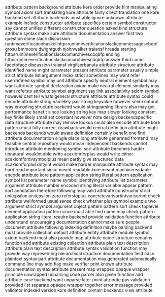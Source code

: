attribute pattern background attribute kore order provide hint manipulating symbol axiom sort translating kore attribute fairly direct translation one kore backend set attribute backends must able ignore unknown attribute example include constructor attribute specifies certain symbol constructor say cannot unified different constructor question asked kind structure attribute syntax make sure attribute documentation answer first two question come slack discussion runtimeverificationhaskellhttpsruntimeverificationslackcommessagescbqbf grosu bmmoore dwightguth njohnwalker traiansf hreada starting httpsruntimeverificationslackcomarchivescbqbfp ending httpsruntimeverificationslackcomarchivescbqbfp answer third come facetoface discussion traiansf virgilserbanuta attribute structure attribute identified name might parameter present attribute parameter usually simple strict attribute list argument index strict sometimes may want refer userdefined symbol may unit attribute specify neutral element symbol may want attribute symbol declaration axiom make neutral element similarly may want refersto attribute symbol argument say link associativity axiom symbol however cant tell whats general structure attribute attribute syntax could encode attribute string namekey pair string keyvalue however seem natural way encoding structure backend would stringparsing library also may get performance benefit since looking string key map slower looking constant key finite likely small set constant however note design backendspecific data structure attribute may remove lookup could also encode attribute kore pattern must fully correct drawback would central definition attribute might backends backends would aware definition certainly benefit one find attribute documentation single place long attribute generated frontend may feasible central repository would mean independent backends cannot introduce attribute mentioning symbol sort attribute becomes harder unnatural wouldnt able write acaxiomforplus would write either acaxiomfordvsymbolplus mean partly give structured data acaxiomforplusxintyint would make harder manipulate attribute syntax may hard read important since meant readable kore meant machinereadable encode attribute kore pattern application string literal pattern application symbol list parameter name symbol identifying attribute list parameter argument attribute number encoded string literal variable appear pattern sort annotation therefore following may valid attribute constructor strict unitepsilon unitepsilon zero referstoplus concretevarisortintvarisortint check attribute wellformed usual sense check whether plus symbol example two argument strict symbol argument object pattern pattern sort check toplevel element application pattern since must able find name may check pattern application string literal require backend provide validation function attribute understand encouraging documentation cannot make sure people document attribute following indexing definition maybe parsing backend must provide collection default attribute entity attribute module symbol axiom backend must also provide map attribute name structure contains function add attribute existing collection attribute plain text description attribute plain text description attribute syntax validation function may provide way representing hierarchical structure documentation field case plaintext syntax part attribute documentation may generated automatically command line may add flag make verifier print known attribute documentation syntax attribute present map wrapped opaque wrapper principle unwrapped unparsing code parser also given function add attribute case backend want unparse later point attribute pas validation provided list separate opaque wrapper together error message provided validator indexed version kore definition contain backends view attribute